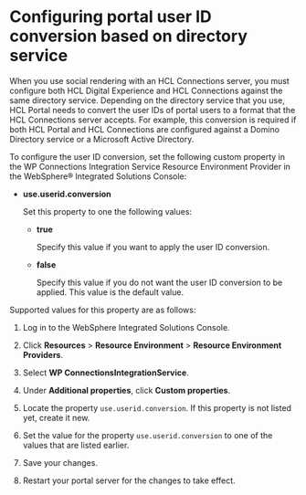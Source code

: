 # Configuring portal user ID conversion based on directory service

When you use social rendering with an HCL Connections server, you must configure both HCL Digital Experience and HCL Connections against the same directory service. Depending on the directory service that you use, HCL Portal needs to convert the user IDs of portal users to a format that the HCL Connections server accepts. For example, this conversion is required if both HCL Portal and HCL Connections are configured against a Domino Directory service or a Microsoft Active Directory.

To configure the user ID conversion, set the following custom property in the WP Connections Integration Service Resource Environment Provider in the WebSphere® Integrated Solutions Console:

-   **use.userid.conversion**

    Set this property to one the following values:

    -   **true**

        Specify this value if you want to apply the user ID conversion.

    -   **false**

        Specify this value if you do not want the user ID conversion to be applied. This value is the default value.


Supported values for this property are as follows:

1.  Log in to the WebSphere Integrated Solutions Console.

2.  Click **Resources** \> **Resource Environment** \> **Resource Environment Providers**.

3.  Select **WP ConnectionsIntegrationService**.

4.  Under **Additional properties**, click **Custom properties**.

5.  Locate the property `use.userid.conversion`. If this property is not listed yet, create it new.

6.  Set the value for the property `use.userid.conversion` to one of the values that are listed earlier.

7.  Save your changes.

8.  Restart your portal server for the changes to take effect.


